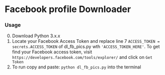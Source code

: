 # Facebook profile Downloader
### Usage
0. Download Python 3.x.x
1. Locate your Facebook Access Token and replace line 7 `ACCESS_TOKEN = secrets.ACCESS_TOKEN` of dl_fb_pics.py wth `'ACCESS_TOKEN_HERE'`. To get find your Facebook access token, visit `https://developers.facebook.com/tools/explorer/` and click on `Get Token`
2. To run copy and paste: `python dl_fb_pics.py` into the terminal

